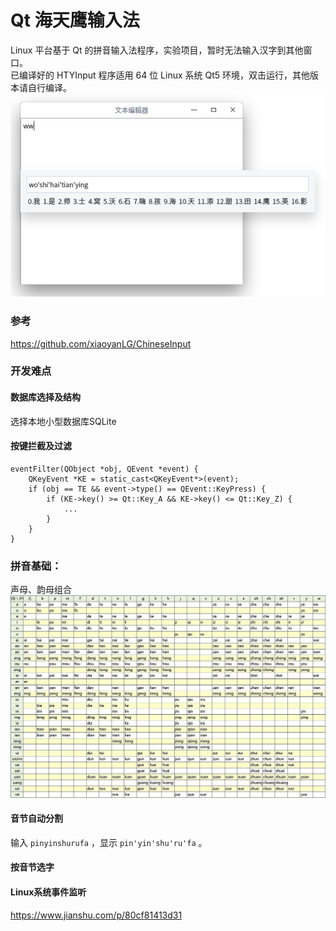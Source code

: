 # Qt 海天鹰输入法
Linux 平台基于 Qt 的拼音输入法程序，实验项目，暂时无法输入汉字到其他窗口。  
已编译好的 HTYInput 程序适用 64 位 Linux 系统 Qt5 环境，双击运行，其他版本请自行编译。
![alt](preview.png)  

### 参考
https://github.com/xiaoyanLG/ChineseInput
### 开发难点
#### 数据库选择及结构
选择本地小型数据库SQLite
#### 按键拦截及过滤
```
eventFilter(QObject *obj, QEvent *event) {
	QKeyEvent *KE = static_cast<QKeyEvent*>(event);  
	if (obj == TE && event->type() == QEvent::KeyPress) {  
		if (KE->key() >= Qt::Key_A && KE->key() <= Qt::Key_Z) {  
			...
		}
	}  
}
```
### 拼音基础：
声母、韵母组合  
![alt](shengyun.jpg)
#### 音节自动分割
输入 ```pinyinshurufa``` ，显示 ```pin'yin'shu'ru'fa``` 。
#### 按音节选字
#### Linux系统事件监听
https://www.jianshu.com/p/80cf81413d31